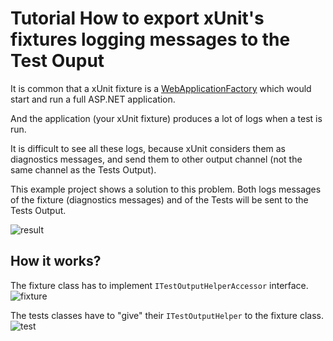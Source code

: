 # Tutorial How to export xUnit's fixtures logging messages to the Test Ouput

It is common that a xUnit fixture is a [WebApplicationFactory](https://learn.microsoft.com/en-us/aspnet/core/test/integration-tests?view=aspnetcore-8.0) which would start and run a full ASP.NET application.

And the application (your xUnit fixture) produces a lot of logs when a test is run.

It is difficult to see all these logs, because xUnit considers them as diagnostics messages, and send them to other output channel (not the same channel as the Tests Output).

This example project shows a solution to this problem. Both logs messages of the fixture (diagnostics messages) and of the Tests will be sent to the Tests Output.

![result](https://github.com/duongphuhiep/ToolsPack.NetCore/assets/1638594/43533d7a-e6ee-4c8d-9523-94e0440e91f6)

## How it works?

The fixture class has to implement `ITestOutputHelperAccessor` interface.
![fixture](https://github.com/duongphuhiep/ToolsPack.NetCore/assets/1638594/a500c7d3-4689-4fe0-82bf-86013fbd8e6d)

The tests classes have to "give" their `ITestOutputHelper` to the fixture class.
![test](https://github.com/duongphuhiep/ToolsPack.NetCore/assets/1638594/d0a96c3a-258c-44ff-b058-cd21f2fd9d39)
